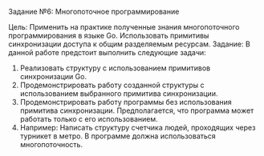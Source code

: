 Задание №6: Многопоточное программирование

Цель: Применить на практике полученные знания многопоточного программирования в языке Go. Использовать примитивы синхронизации доступа к общим разделяемым ресурсам.
Задание:
В данной работе предстоит выполнить следующие задачи:
1. Реализовать структуру с использованием примитивов синхронизации Go.
2. Продемонстрировать работу созданной структуры с использованием выбранного примитива синхронизации.
3. Продемонстрировать работу программы без использования примитива синхронизации. Предполагается, что программа может работать только с его использованием.
4. Например: Написать структуру счетчика людей, проходящих через турникет в метро. В программе должна использоваться многопоточность.